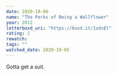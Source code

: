 ```yaml
---
date: 2020-10-06
name: "The Perks of Being a Wallflower"
year: 2012
letterboxd_uri: "https://boxd.it/1odxEt"
rating: 2
rewatch: 
tags: ""
watched_date: 2020-10-05
---
```


Gotta get a suit.
